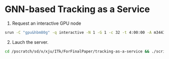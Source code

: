 # GNN-based Tracking as a Service
1. Request an interactive GPU node
```bash
srun -C "gpu&hbm80g" -q interactive -N 1 -G 1 -c 32 -t 4:00:00 -A m3443 --pty /bin/bash -l
```

2. Lauch the server.
```bash
cd /pscratch/sd/x/xju/ITk/ForFinalPaper/tracking-as-a-service && ./scripts/start-tritonserver.sh
```